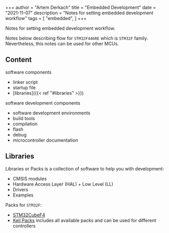 +++
author = "Artem Derkach"
title = "Embedded Development"
date = "2021-11-07"
description = "Notes for setting embedded development workflow"
tags = [
    "embedded",
]
+++

Notes for setting embedded development workflow. 
<!--more-->

Notes below describing flow for `STM32F446RE` which is `STM32F` family. 
Nevertheless, this notes can be used for other MCUs.

## Content
software components
- linker script
- startup file
- [libraries]({{< ref "#libraries" >}})
  
software development components
- software development environments
- build tools
- compilation
- flash
- debug
- microcontroller documentation

## Libraries
Libraries or Packs is a collection of software to help you with development:
- CMSIS modules
- Hardware Access Layer (HAL) + Low Level (LL)
- Drivers
- Examples

Packs for `STM32F`:
- [STM32CubeF4](https://github.com/STMicroelectronics/STM32CubeF4)
- [Keil Packs](https://www.keil.com/dd2/pack/) includes all available packs and can be used for different controllers